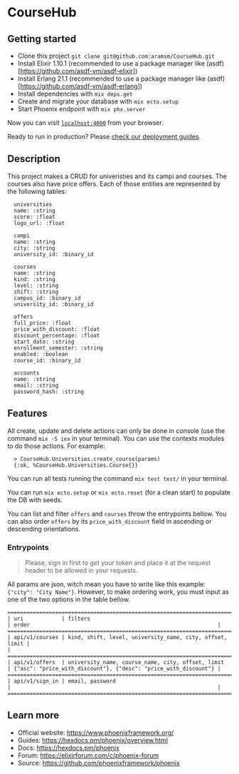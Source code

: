 # CourseHub

## Getting started

- Clone this project `git clone git@github.com:aramsm/CourseHub.git`
- Install Elixir 1.10.1 (recommended to use a package manager like (asdf)[https://github.com/asdf-vm/asdf-elixir])
- Install Erlang 21.1 (recommended to use a package manager like (asdf)[https://github.com/asdf-vm/asdf-erlang])
- Install dependencies with `mix deps.get`
- Create and migrate your database with `mix ecto.setup`
- Start Phoenix endpoint with `mix phx.server`

Now you can visit [`localhost:4000`](http://localhost:4000) from your browser.

Ready to run in production? Please [check our deployment guides](https://hexdocs.pm/phoenix/deployment.html).

## Description

This project makes a CRUD for univeristies and its campi and courses. The courses also have price offers. Each of those entities are represented by the
following tables:

```
  universities
  name: :string
  score: :float
  logo_url: :float
```

```
  campi
  name: :string
  city: :string
  university_id: :binary_id
```

```
  courses
  name: :string
  kind: :string
  level: :string
  shift: :string
  campus_id: :binary_id
  university_id: :binary_id
```

```
  offers
  full_price: :float
  price_with_discount: :float
  discount_percentage: :float
  start_date: :string
  enrollment_semester: :string
  enabled: :boolean
  course_id: :binary_id
```

```
  accounts
  name: :string
  email: :string
  password_hash: :string
```

## Features

All create, update and delete actions can only be done in console (use the command `mix -S iex` in your terminal).
You can use the contexts modules to do those actions. For example:

```shell
  > CourseHub.Universities.create_course(params)
  {:ok, %CourseHub.Universities.Course{}}
```

You can run all tests running the command `mix test test/` in your terminal.

You can run `mix ecto.setup` or `mix ecto.reset` (for a clean start) to populate the DB with seeds.

You can list and filter `offers` and `courses` throw the entrypoints bellow. You can also order `offers` by its `price_with_discount` field in ascending or descending orientations.

### Entrypoints

> Please, sign in first to get your token and place it at the request header to be allowed in your requests.

All params are json, witch mean you have to write like this example: `{"city": "City Name"}`. However, to make ordering work, you must input as one of the two options in the table bellow.

```
===============================================================================================================================================
| uri            | filters                                                  | order                                                           |
===============================================================================================================================================
| api/v1/courses | kind, shift, level, university_name, city, offset, limit |                                                                 |
===============================================================================================================================================
| api/v1/offers  | university_name, course_name, city, offset, limit        | {"asc": "price_with_discount"}, {"desc": "price_with_discount"} |
===============================================================================================================================================
| api/v1/sign_in | email, password                                          |                                                                 |
===============================================================================================================================================
```

## Learn more

- Official website: https://www.phoenixframework.org/
- Guides: https://hexdocs.pm/phoenix/overview.html
- Docs: https://hexdocs.pm/phoenix
- Forum: https://elixirforum.com/c/phoenix-forum
- Source: https://github.com/phoenixframework/phoenix
